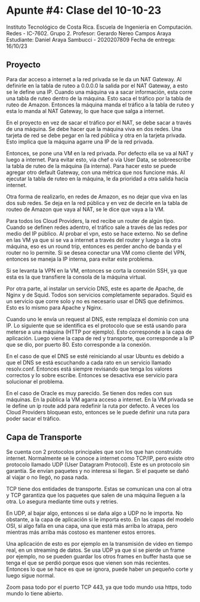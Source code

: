 # Apunte #4: Clase del 10-10-23

Instituto Tecnológico de Costa Rica. 
Escuela de Ingeniería en Computación. 
Redes - IC-7602.
Grupo 2. 
Profesor: Gerardo Nereo Campos Araya
Estudiante: Daniel Araya Sambucci - 2020207809
Fecha de entrega: 16/10/23

## Proyecto

Para dar acceso a internet a la red privada se le da un NAT Gateway. Al definirle en la tabla de ruteo a 0.0.0.0 la salida por el NAT Gateway, a esto se le define una IP. Cuando una máquina va a sacar información, esta corre una tabla de ruteo dentro de la máquina. Esto saca el tráfico por la tabla de ruteo de Amazon. Entonces la máquina manda el tráfico a la tabla de ruteo y esta lo manda al NAT Gateway, lo que hace que salga a internet. 

En el proyecto en vez de sacar el tráfico por el NAT, se debe sacar a través de una máquina. Se debe hacer que la máquina viva en dos redes. Una tarjeta de red se debe pegar en la red pública y otra en la tarjeta privada. Esto implica que la máquina agarre una IP de la red privada.

Entonces, se pone una VM en la red privada. Por defecto ella se va al NAT y luego a internet. Para evitar esto, vía chef o vía User Data, se sobreescribe la tabla de ruteo de la máquina (la interna). Para hacer esto se puede agregar otro default Gateway, con una métrica que nos funcione más. Al ejecutar la tabla de ruteo en la máquina, le da prioridad a otra salida hacia internet. 

Otra forma de realizarlo, en redes de Amazon, es no dejar que viva en las dos sub redes. Se deja en la red pública y en vez de decirle en la tabla de routeo de Amazon que vaya al NAT, se le dice que vaya a la VM. 

Para todos los Cloud Providers, la red recibe un router de algún tipo. Cuando se definen redes adentro, el tráfico sale a través de las redes por medio del IP público. Al probar el vpn, esto se hace externo. No se define en las VM ya que si se va a internet  a través del router y luego a la otra máquina, eso es un round trip, entonces es perder ancho de banda y el router no lo permite. Si se desea conectar una VM como cliente del VPN, entonces se maneja la IP interna, para evitar este problema.

Si se levanta la VPN en la VM, entonces se corta la conexión SSH, ya que esta es la que transfiere la consola de la máquina virtual. 

Por otra parte, al instalar un servicio DNS, este es aparte de Apache, de Nginx y de Squid. Todos son servicios completamente separados. Squid es un servicio que corre solo y no es necesario usar el DNS que definimos. Esto es lo mismo para Apache y Nginx. 

Cuando uno le envía un request al DNS, este remplaza el dominio con una IP. Lo siguiente que se identifica es el protocolo que se está usando para meterse a una máquina (HTTP por ejemplo). Esto corresponde a la capa de aplicación. 
Luego viene la capa de red y transporte, que corresponde a la IP que se dio, por puerto 80. Esto corresponde a la conexión. 

En el caso de que el DNS se esté reiniciando al usar Ubuntu es debido a que el DNS se está escuchando a cada rato en un servicio llamado resolv.conf. 
Entonces está siempre revisando que tenga los valores correctos y lo sobre escribe. Entonces se desactiva ese servicio para solucionar el problema.

En el caso de Oracle es muy parecido. Se tienen dos redes con sus máquinas. En la pública la VM agarra acceso a internet. En la VM privada se le define un ip route add para redefinir la ruta por defecto. A veces los Cloud Providers bloquean esto, entonces se le puede definir una ruta para poder sacar el tráfico.

## Capa de Transporte

Se cuenta con 2 protocolos principales que son los que han construido internet. Normalmente se le conoce a internet como TCP/IP, pero existe otro protocolo llamado UDP (User Datagram Protocol). Este es un protocolo sin garantía. Se envían paquetes y no interesa si llegan. Si el paquete se dañó al viajar o no llegó, no pasa nada. 

TCP tiene dos entidades de transporte. Estas se comunican una con al otra y TCP garantiza que los paquetes que salen de una máquina lleguen a la otra. Lo asegura mediante time outs y retries. 

En UDP, al bajar algo, entonces si se daña algo a UDP no le importa. No obstante, a la capa de aplicación si le importa esto. En las capas del modelo OSI, si algo falla en una capa, una que está más arriba lo atrapa, pero mientras más arriba más costoso es mantener estos errores.

Una aplicación de esto es por ejemplo en la transmisión de video en tiempo real, en un streaming de datos. Se usa UDP ya que si se pierde un frame por ejemplo, no se pueden guardar los otros frames en buffer hasta que se tenga el que se perdió porque esos que vienen son más recientes. Entonces lo que se hace es que se ignora, puede haber un pequeño corte y luego sigue normal. 

Zoom pasa todo por el puerto TCP 443, ya que todo mundo usa https, todo mundo lo tiene abierto.  
